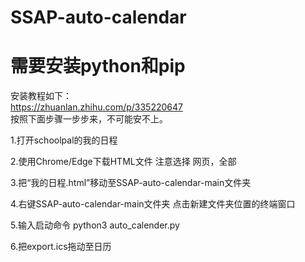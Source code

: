 # SSAP-auto-calendar
# 需要安装python和pip
安装教程如下：  
https://zhuanlan.zhihu.com/p/335220647   
按照下面步骤一步步来，不可能安不上。  

1.打开schoolpal的我的日程

2.使用Chrome/Edge下载HTML文件 注意选择 网页，全部

3.把“我的日程.html”移动至SSAP-auto-calendar-main文件夹

4.右键SSAP-auto-calendar-main文件夹 点击新建文件夹位置的终端窗口

5.输入启动命令 python3 auto_calender.py

6.把export.ics拖动至日历
